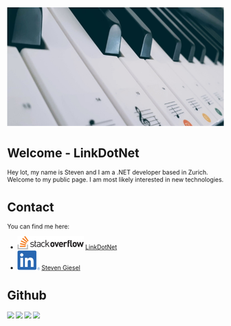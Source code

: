 # [![Header](assets/piano.jpg)](https://github.com/user/linkdotnet)
<h1>Welcome - LinkDotNet</h1>

Hey lot, my name is Steven and I am a .NET developer based in Zurich.
Welcome to my public page. I am most likely interested in new technologies.

# Contact
You can find me here:
 * [![SO](assets/logo-stackoverflow.png)](https://stackoverflow.com/users/1892523/link) [LinkDotNet](https://stackoverflow.com/users/1892523/link)
 * [![LI](assets/LI-In-Bug.png)](https://stackoverflow.com/users/1892523/link) [Steven Giesel](https://stackoverflow.com/users/1892523/link)

# Github
<img align="center" src="https://github-readme-stats.vercel.app/api/top-langs/?username=linkdotnet&theme=dark" />
<img align="center" src="https://github-readme-stats.vercel.app/api?username=linkdotnet&theme=dark">
<a href="https://github.com/linkdotnet/EnumValueObject"><img align="center" src="https://github-readme-stats.vercel.app/api/pin/?username=linkdotnet&repo=EnumValueObject&theme=dark"></a>
<a href="https://github.com/linkdotnet/KanbanBoard"><img align="center" src="https://github-readme-stats.vercel.app/api/pin/?username=linkdotnet&repo=KanbanBoard&theme=dark"></a>